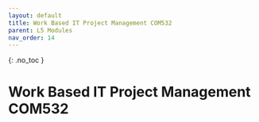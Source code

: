 ```yaml
---
layout: default
title: Work Based IT Project Management COM532
parent: L5 Modules
nav_order: 14
---
```


{: .no_toc }


# Work Based IT Project Management COM532



